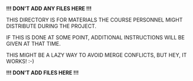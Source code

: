 **!!! DON'T ADD ANY FILES HERE !!!**

THIS DIRECTORY IS FOR MATERIALS THE COURSE PERSONNEL MIGHT DISTRIBUTE DURING THE PROJECT.

IF THIS IS DONE AT SOME POINT, ADDITIONAL INSTRUCTIONS WILL BE GIVEN AT THAT TIME.

THIS MIGHT BE A LAZY WAY TO AVOID MERGE CONFLICTS, BUT HEY, IT WORKS! :-)

**!!! DON'T ADD FILES HERE !!!**
